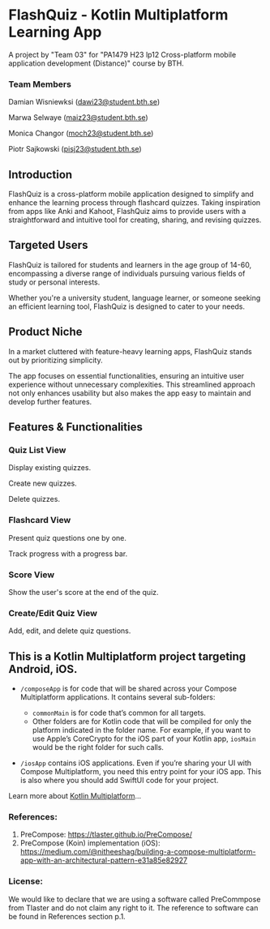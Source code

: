 # FlashQuiz - Kotlin Multiplatform Learning App
A project by "Team 03" for "PA1479 H23 lp12 Cross-platform mobile application development (Distance)" course by BTH.

### Team Members
Damian Wisniewksi (dawi23@student.bth.se)

Marwa Selwaye (maiz23@student.bth.se)

Monica Changor (moch23@student.bth.se)

Piotr Sajkowski (pisj23@student.bth.se)

## Introduction
FlashQuiz is a cross-platform mobile application designed to simplify and enhance the learning process through flashcard quizzes. Taking inspiration from apps like Anki and Kahoot, FlashQuiz aims to provide users with a straightforward and intuitive tool for creating, sharing, and revising quizzes.

## Targeted Users
FlashQuiz is tailored for students and learners in the age group of 14-60, encompassing a diverse range of individuals pursuing various fields of study or personal interests. 

Whether you're a university student, language learner, or someone seeking an efficient learning tool, FlashQuiz is designed to cater to your needs.

## Product Niche
In a market cluttered with feature-heavy learning apps, FlashQuiz stands out by prioritizing simplicity. 

The app focuses on essential functionalities, ensuring an intuitive user experience without unnecessary complexities. This streamlined approach not only enhances usability but also makes the app easy to maintain and develop further features.


## Features & Functionalities


### Quiz List View

Display existing quizzes.

Create new quizzes.

Delete quizzes.

### Flashcard View

Present quiz questions one by one.

Track progress with a progress bar.

### Score View

Show the user's score at the end of the quiz.

### Create/Edit Quiz View

Add, edit, and delete quiz questions.




## This is a Kotlin Multiplatform project targeting Android, iOS.

* `/composeApp` is for code that will be shared across your Compose Multiplatform applications.
  It contains several sub-folders:
  - `commonMain` is for code that’s common for all targets.
  - Other folders are for Kotlin code that will be compiled for only the platform indicated in the folder name.
    For example, if you want to use Apple’s CoreCrypto for the iOS part of your Kotlin app,
    `iosMain` would be the right folder for such calls.

* `/iosApp` contains iOS applications. Even if you’re sharing your UI with Compose Multiplatform, 
  you need this entry point for your iOS app. This is also where you should add SwiftUI code for your project.


Learn more about [Kotlin Multiplatform](https://www.jetbrains.com/help/kotlin-multiplatform-dev/get-started.html)…


### References:
1. PreCompose: https://tlaster.github.io/PreCompose/
2. PreCompose (Koin) implementation (iOS):
  https://medium.com/@nitheeshag/building-a-compose-multiplatform-app-with-an-architectural-pattern-e31a85e82927



### License:
We would like to declare that we are using a software called PreCommpose from Tlaster and do not claim any right to it.
The reference to software can be found in References section p.1.
